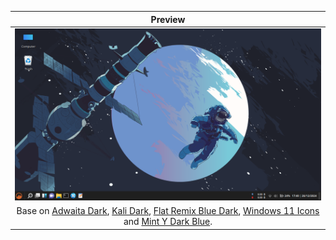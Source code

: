 
| Preview |
|-|
| ![](Screenshot0.png) |
| <div align="center"> Base on [Adwaita Dark](https://gitlab.gnome.org/GNOME/gtk/-/raw/gtk-3-16/gtk/theme/Adwaita/gtk-dark.css), [Kali Dark](https://gitlab.com/kalilinux/packages/kali-themes/-/tree/kali/master/share/themes/Kali-Dark), [Flat Remix Blue Dark](https://gitlab.com/kalilinux/packages/kali-themes/-/tree/kali/master/share/icons/Flat-Remix-Blue-Dark), [Windows 11 Icons](https://learn.microsoft.com/en-us/windows/apps/design/style/segoe-fluent-icons-font) and [Mint Y Dark Blue](https://github.com/linuxmint/mint-themes/tree/master/src/Mint-Y/cinnamon).</div> |